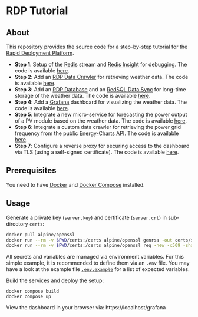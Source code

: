 # RDP Tutorial

## About

This repository provides the source code for a step-by-step tutorial for the [Rapid Deployment Platform](https://ait-rdp.github.io/).

+ **Step 1**:
  Setup of the [Redis](https://redis.io/) stream and [Redis Insight](https://redis.io/insight/) for debugging.
  The code is available [here](https://github.com/AIT-RDP/rdp-tutorial/tree/step-1).
+ **Step 2**:
  Add an [RDP Data Crawler](https://ait-rdp.github.io/rdp-data-crawler) for retrieving weather data.
  The code is available [here](https://github.com/AIT-RDP/rdp-tutorial/tree/step-2).
+ **Step 3**:
  Add an [RDP Database](https://ait-rdp.github.io/rdp-database) and an [RedSQL Data Sync](https://ait-rdp.github.io/rdp-redsql) for long-time storage of the weather data.
  The code is available [here](https://github.com/AIT-RDP/rdp-tutorial/tree/step-3).
+ **Step 4**:
  Add a [Grafana](https://grafana.com/oss/grafana/) dashboard for visualizing the weather data.
  The code is available [here](https://github.com/AIT-RDP/rdp-tutorial/tree/step-4).
+ **Step 5**:
  Integrate a new micro-service for forecasting the power output of a PV module based on the weather data.
  The code is available [here](https://github.com/AIT-RDP/rdp-tutorial/tree/step-5).
+ **Step 6**:
  Integrate a custom data crawler for retrieving the power grid frequency from the public [Energy-Charts API](https://api.energy-charts.info/).
  The code is available [here](https://github.com/AIT-RDP/rdp-tutorial/tree/step-6).
+ **Step 7**:
  Configure a reverse proxy for securing access to the dashboard via TLS (using a self-signed certificate).
  The code is available [here](https://github.com/AIT-RDP/rdp-tutorial/tree/step-7).

## Prerequisites

You need to have [Docker](https://docs.docker.com/) and [Docker Compose](https://docs.docker.com/compose/) installed.

## Usage

Generate a private key (`server.key`) and certificate (`server.crt`) in sub-directory `certs`:
``` bash
docker pull alpine/openssl
docker run --rm -v $PWD/certs:/certs alpine/openssl genrsa -out certs/server.key 2048
docker run --rm -v $PWD/certs:/certs alpine/openssl req -new -x509 -sha256 -key certs/server.key -out certs/server.crt -config certs/certs.cfg
```

All secrets and variables are managed via environment variables.
For this simple example, it is recommended to define them via an `.env` file.
You may have a look at the example file [`.env.example`](.env.example) for a list of expected variables.

Build the services and deploy the setup:
``` shell
docker compose build
docker compose up
```

View the dashboard in your browser via: https://localhost/grafana
